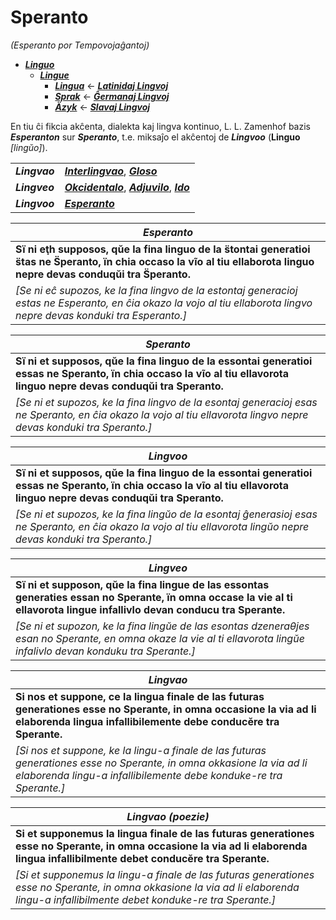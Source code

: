 # Speranto
*(Esperanto por Tempovojaĝantoj)*

* [***Linguo***](linguo.md)
  * [***Lingue***](lingue.md)
    * [***Lingua***](lingua.md) ← [***Latinidaj Lingvoj***](latinidaj/README.md)
    * [***Sprak***](sprak.md) ← [***Ĝermanaj Lingvoj***](ghermanaj/README.md)
    * [***Äzyk***](jazyk.md) ← [***Slavaj Lingvoj***](slavaj/README.md)

En tiu ĉi fikcia akĉenta, dialekta kaj lingva kontinuo, L. L. Zamenhof bazis ***Esperanton*** sur ***Speranto***, t.e. miksaĵo el akĉentoj de ***Lingvoo*** (**Linguo** *[lingŭo]*).

| | |
|-|-|
| ***Lingvao*** | [***Interlingvao***](https://eo.wikipedia.org/wiki/Interlingvao), [***Gloso***](https://eo.wikipedia.org/wiki/Gloso_(planlingvo)) |
| ***Lingveo*** | [***Okcidentalo***](https://eo.wikipedia.org/wiki/Okcidentalo), [***Adjuvilo***](https://eo.wikipedia.org/wiki/Adjuvilo), [***Ido***](https://eo.wikipedia.org/wiki/Ido_(lingvo)) |
| ***Lingvoo*** | [***Esperanto***](https://eo.wikipedia.org/wiki/Esperanto) |

| ***Esperanto*** |
|-|
| **Sï ni eţh supposos, qŭe la fina linguo de la s̈tontai generatioi s̈tas ne S̈peranto, ïn chia occaso la vĩo al tiu ellaborota linguo nepre devas conduqŭi tra S̈peranto.** |
| *[Se ni eĉ supozos, ke la fina lingvo de la estontaj generacioj estas ne Esperanto, en ĉia okazo la vojo al tiu ellaborota lingvo nepre devas konduki tra Esperanto.]* |

| ***Speranto*** |
|-|
| **Sï ni et supposos, qŭe la fina linguo de la essontai generatioi essas ne Speranto, ïn chia occaso la vĩo al tiu ellavorota linguo nepre devas conduqŭi tra Speranto.** |
| *[Se ni et supozos, ke la fina lingvo de la esontaj generacioj esas ne Speranto, en ĉia okazo la vojo al tiu ellavorota lingvo nepre devas konduki tra Speranto.]* |

| ***Lingvoo*** |
|-|
| **Sï ni et supposos, qŭe la fina linguo de la essontai generatioi essas ne Speranto, ïn chia occaso la vĩo al tiu ellavorota linguo nepre devas conduqŭi tra Speranto.** |
| *[Se ni et supozos, ke la fina lingŭo de la esontaj ĝenerasioj esas ne Speranto, en ĉia okazo la vojo al tiu ellavorota lingŭo nepre devas konduki tra Speranto.]* |

| ***Lingveo*** |
|-|
| **Sï ni et supposon, qŭe la fina lingue de las essontas generaties essan no Sperante, ïn omna occase la vie al ti ellavorota lingue infallivlo devan conducu tra Sperante.** |
| *[Se ni et supozon, ke la fina lingŭe de las esontas dzeneraθjes esan no Sperante, en omna okaze la vie al ti ellavorota lingŭe infalivlo devan konduku tra Sperante.]* |

| ***Lingvao*** |
|-|
| **Si nos et suppone, ce la lingua finale de las futuras generationes esse no Sperante, in omna occasione la via ad li elaborenda lingua infallibilemente debe conducĕre tra Sperante.** |
| *[Si nos et suppone, ke la lingu-a finale de las futuras generationes esse no Sperante, in omna okkasione la via ad li elaborenda lingu-a infallibilemente debe konduke-re tra Sperante.]* |

| ***Lingvao (poezie)*** |
|-|
| **Si et supponemus la lingua finale de las futuras generationes esse no Sperante, in omna occasione la via ad li elaborenda lingua infallibilmente debet conducĕre tra Sperante.** |
| *[Si et supponemus la lingu-a finale de las futuras generationes esse no Sperante, in omna okkasione la via ad li elaborenda lingu-a infallibilmente debet konduke-re tra Sperante.]* |
